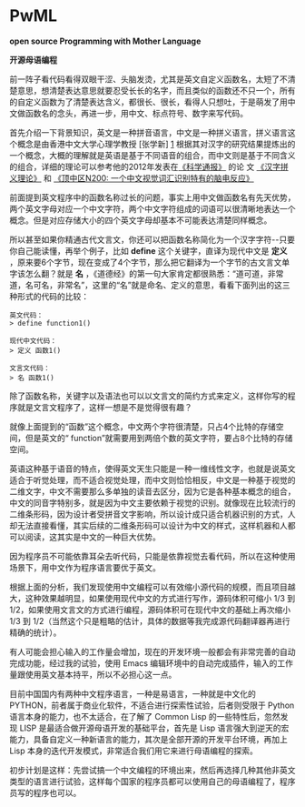 PwML
====

**open source Programming with Mother Language**

**开源母语编程**

前一阵子看代码看得双眼干涩、头脑发烫，尤其是英文自定义函数名，太短了不清楚意思，想清楚表达意思就要忍受长长的名字，而且类似的函数还不只一个，所有的自定义函数为了清楚表达含义，都很长、很长，看得人只想吐，于是萌发了用中文做函数名的念头，再进一步，用中文、标点符号、数字来写代码。

首先介绍一下背景知识，英文是一种拼音语言，中文是一种拼义语言，拼义语言这个概念是由香港中文大学心理学教授 [张学新] [1] 根据其对汉字的研究结果提炼出的一个概念，大概的理解就是英语是基于不同语音的组合，而中文则是基于不同含义的组合，详细的理论可以参考他的2012年发表在[《科学通报》](#http://csb.scichina.com:8080/kxtb/CN/volumn/volumn_6364.shtml) 的论
文
[《汉字拼义理论》](#http://www.kuaipan.cn/index.php?ac=file&oid=6054104296062993) 和
[《顶中区N200: 一个中文视觉词汇识别特有的脑电反应》](#http://csb.scichina.com:8080/kxtb/CN/abstract/abstract506586.shtml#)

[1]: http://blog.sina.com.cn/s/articlelist_1787161060_0_1.html

  前面提到英文程序中的函数名称过长的问题，事实上用中文做函数名有先天优势，两个英文字母对应一个中文字符，两个中文字符组成的词语可以很清晰地表达一个概念。但是对应存储大小的四个英文字母却基本不可能表达清楚同样概念。

  所以甚至如果你精通古代文言文，你还可以把函数名称简化为一个汉字字符--只要你自己能读懂，再举个例子，比如 **define** 这个关键字，直译为现代中文是 **定义** ，原来要6个字节，现在变成了4个字节，那么把它翻译为一个字节的古文言文单字该怎么翻？就是 **名** ，《道德经》的第一句大家肯定都很熟悉：“道可道，非常道，名可名，非常名”，这里的“名”就是命名、定义的意思，看看下面列出的这三种形式的代码的比较：

    英文代码：
    > define function1()
    
    现代中文代码：
    > 定义 函数1()
    
    文言文代码：
    > 名 函数1()

除了函数名称，关键字以及语法也可以以文言文的简约方式来定义，这样你写的程序就是文言文程序了，这样一想是不是觉得很有趣？

  就像上面提到的“函数”这个概念，中文两个字符很清楚，只占4个比特的存储空间，但是英文的“ function”就需要用到两倍个数的英文字符，要占8个比特的存储空间。

  英语这种基于语音的特点，使得英文天生只能是一种一维线性文字，也就是说英文适合于听觉处理，而不适合视觉处理，而中文则恰恰相反，中文是一种基于视觉的二维文字，中文不需要那么多单独的读音去区分，因为它是各种基本概念的组合，中文的同音字特别多，就是因为中文主要依赖于视觉的识别。就像现在比较流行的二维条形码，因为设计者受拼音文字影响，所以设计成只适合机器识别的方式，人却无法直接看懂，其实后续的二维条形码可以设计为中文的样式，这样机器和人都可以阅读，这其实是中文的一种巨大优势。

  因为程序员不可能依靠耳朵去听代码，只能是依靠视觉去看代码，所以在这种使用场景下，用中文作为程序语言要优于英文。

  根据上面的分析，我们发现使用中文编程可以有效缩小源代码的规模，而且项目越大，这种效果越明显，如果使用现代中文的方式进行写作，源码体积可缩小 1/3 到 1/2，如果使用文言文的方式进行编程，源码体积可在现代中文的基础上再次缩小 1/3 到 1/2（当然这个只是粗略的估计，具体的数据等我完成源代码翻译器再进行精确的统计）。

有人可能会担心输入的工作量会增加，现在的开发环境一般都会有非常完善的自动完成功能，经过我的试验，使用 Emacs 编辑环境中的自动完成插件，输入的工作量跟使用英文基本持平，所以不必担心这一点。

目前中国国内有两种中文程序语言，一种是易语言，一种就是中文化的PYTHON，前者属于商业化软件，不适合进行探索性试验，后者则受限于 Python 语言本身的能力，也不太适合，在了解了 Common Lisp 的一些特性后，忽然发现 LISP 是最适合做开源母语开发的基础平台，首先是 Lisp 语言强大到逆天的宏能力，具备自定义一种新语言的能力，其次是全部开源的开发平台环境，再加上 Lisp 本身的迭代开发模式，非常适合我们用它来进行母语编程的探索。

初步计划是这样：先尝试搞一个中文编程的环境出来，然后再选择几种其他非英文类型的语言进行试验，这样每个国家的程序员都可以使用自己的母语编程了，程序员写的程序也可以。
